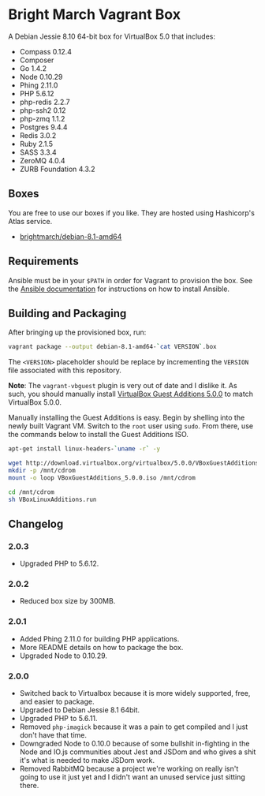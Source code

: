 # Bright March Vagrant Box
A Debian Jessie 8.10 64-bit box for VirtualBox 5.0 that includes:

* Compass 0.12.4
* Composer
* Go 1.4.2
* Node 0.10.29
* Phing 2.11.0
* PHP 5.6.12
* php-redis 2.2.7
* php-ssh2 0.12
* php-zmq 1.1.2
* Postgres 9.4.4
* Redis 3.0.2
* Ruby 2.1.5
* SASS 3.3.4
* ZeroMQ 4.0.4
* ZURB Foundation 4.3.2

## Boxes
You are free to use our boxes if you like. They are hosted using Hashicorp's Atlas service.

* [brightmarch/debian-8.1-amd64](https://atlas.hashicorp.com/brightmarch/boxes/debian-8.1-amd64)

## Requirements
Ansible must be in your `$PATH` in order for Vagrant to provision the box. See the [Ansible documentation](http://docs.ansible.com/intro_installation.html) for instructions on how to install Ansible.

## Building and Packaging
After bringing up the provisioned box, run:

```sh
vagrant package --output debian-8.1-amd64-`cat VERSION`.box
```

The `<VERSION>` placeholder should be replace by incrementing the `VERSION` file associated with this repository.

**Note**: The `vagrant-vbguest` plugin is very out of date and I dislike it. As such, you should manually install [VirtualBox Guest Additions 5.0.0](http://download.virtualbox.org/virtualbox/5.0.0/VBoxGuestAdditions_5.0.0.iso) to match VirtualBox 5.0.0.

Manually installing the Guest Additions is easy. Begin by shelling into the newly built Vagrant VM. Switch to the `root` user using `sudo`. From there, use the commands below to install the Guest Additions ISO.

```sh
apt-get install linux-headers-`uname -r` -y

wget http://download.virtualbox.org/virtualbox/5.0.0/VBoxGuestAdditions_5.0.0.iso
mkdir -p /mnt/cdrom
mount -o loop VBoxGuestAdditions_5.0.0.iso /mnt/cdrom

cd /mnt/cdrom
sh VBoxLinuxAdditions.run
```

## Changelog

### 2.0.3
* Upgraded PHP to 5.6.12.

### 2.0.2
* Reduced box size by 300MB.

### 2.0.1
* Added Phing 2.11.0 for building PHP applications.
* More README details on how to package the box.
* Upgraded Node to 0.10.29.

### 2.0.0
* Switched back to Virtualbox because it is more widely supported, free, and easier to package.
* Upgraded to Debian Jessie 8.1 64bit.
* Upgraded PHP to 5.6.11.
* Removed `php-imagick` because it was a pain to get compiled and I just don't have that time.
* Downgraded Node to 0.10.0 because of some bullshit in-fighting in the Node and IO.js communities about Jest and JSDom and who gives a shit it's what is needed to make JSDom work. 
* Removed RabbitMQ because a project we're working on really isn't going to use it just yet and I didn't want an unused service just sitting there.
